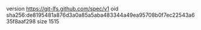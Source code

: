 version https://git-lfs.github.com/spec/v1
oid sha256:de8195481a876d3a0a85a5aba483344a49ea95708b0f7ec22543a635f8aaf298
size 1515
